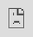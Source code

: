 ```yaml
---
created: 2022-05-16T12:38:26-06:00
updated: 2022-05-16T12:38:26-06:00
comment: "Testing iframe embedding in Excalidraw."
result:  "❌ Cannot embed iframe in [[Obsidian Excalidraw]]"
---
```


# iframes

<iframe src="https://www.devopsinstitute.com/from-i-shaped-to-t-shaped-why-devops-professionals-need-to-be-multi-skilled/"  style="position :absolute; top:0; left:0; width:100%; border: none; height:100%;" sandbox="allow-modals"></iframe>
